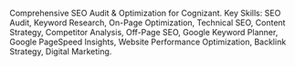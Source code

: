 Comprehensive SEO Audit & Optimization for Cognizant.
Key Skills: SEO Audit, Keyword Research, On-Page Optimization, Technical SEO, Content Strategy, Competitor Analysis, Off-Page SEO, Google Keyword Planner, Google PageSpeed Insights, Website Performance Optimization, Backlink Strategy, Digital Marketing.
